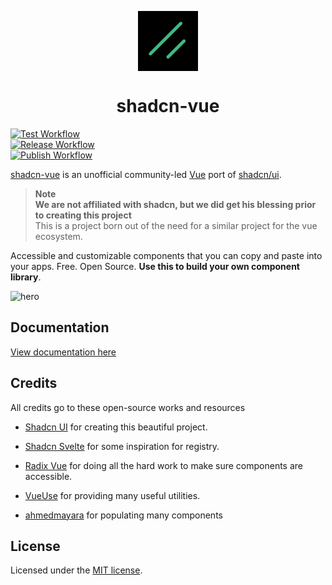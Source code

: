 <p align="center">
 <img align="center" src="https://raw.githubusercontent.com/radix-vue/shadcn-vue/dev/apps/www/src/public/android-chrome-192x192.png" height="96" />
 <h1 align="center">
  shadcn-vue
 </h1>
</p>

[![Test Workflow][test_workflow_badge]][test_workflow_url]  
[![Release Workflow][release_workflow_badge]][release_workflow_url]   
[![Publish Workflow][publish_workflow_badge]][publish_workflow_url]

[shadcn-vue](https://www.shadcn-vue.com/) is an unofficial community-led [Vue](https://vuejs.org) port of [shadcn/ui](https://ui.shadcn.com/).

> **Note** <br> **We are not affiliated with shadcn, but we did get his blessing prior to creating this project** <br> This is a project born out of the need for a similar project for the vue ecosystem.

Accessible and customizable components that you can copy and paste into your apps. Free. Open Source. **Use this to build your own component library**.

![hero](apps/www/src/public/og.png)

## Documentation

[View documentation here](https://www.shadcn-vue.com/docs/introduction.html)

## Credits

All credits go to these open-source works and resources

- [Shadcn UI](https://ui.shadcn.com) for creating this beautiful project.
- [Shadcn Svelte](https://shadcn-svelte.com) for some inspiration for registry.
- [Radix Vue](https://radix-vue.com) for doing all the hard work to make sure components are accessible.
- [VueUse](https://vueuse.org) for providing many useful utilities.

- [ahmedmayara](https://github.com/ahmedmayara/shadcn-vue) for populating many components

## License

Licensed under the [MIT license](https://github.com/shadcn/ui/blob/main/LICENSE.md).

[test_workflow_badge]: https://github.com/radix-vue/shadcn-vue/actions/workflows/test.yaml/badge.svg

[test_workflow_url]: https://github.com/radix-vue/shadcn-vueactions/workflows/test.yaml


[release_workflow_badge]: https://github.com/radix-vue/shadcn-vue/actions/workflows/release.yaml/badge.svg

[release_workflow_url]: https://github.com/radix-vue/shadcn-vue/actions/workflows/release.yaml


[publish_workflow_badge]: https://github.com/radix-vue/shadcn-vue/actions/workflows/publish.yaml/badge.svg

[publish_workflow_url]: https://github.com/radix-vue/shadcn-vueactions/workflows/publish.yaml